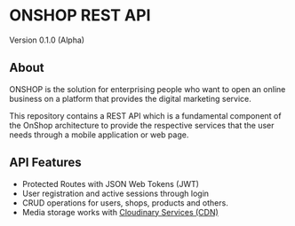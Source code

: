 # ONSHOP REST API

Version 0.1.0 (Alpha)

## About

ONSHOP is the solution for enterprising people who want to open an online business on a platform that provides the digital marketing service.

This repository contains a REST API which is a fundamental component of the OnShop architecture to provide the respective services that the user needs through a mobile application or web page.

## API Features

- Protected Routes with JSON Web Tokens (JWT)
- User registration and active sessions through login
- CRUD operations for users, shops, products and others.
- Media storage works with [Cloudinary Services (CDN)](https://cloudinary.com/)

